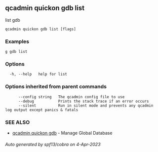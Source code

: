 ## qcadmin quickon gdb list

list gdb

```
qcadmin quickon gdb list [flags]
```

### Examples

```
g gdb list
```

### Options

```
  -h, --help   help for list
```

### Options inherited from parent commands

```
      --config string   The qcadmin config file to use
      --debug           Prints the stack trace if an error occurs
      --silent          Run in silent mode and prevents any qcadmin log output except panics & fatals
```

### SEE ALSO

* [qcadmin quickon gdb](qcadmin_quickon_gdb.md)	 - Manage Global Database

###### Auto generated by spf13/cobra on 4-Apr-2023
